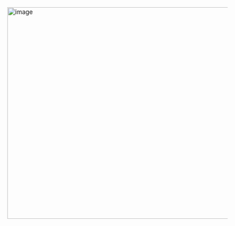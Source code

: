 <img width="860" height="484" alt="image" src="https://github.com/user-attachments/assets/d6ebdc8a-e927-46b5-8c78-e446b5589384" />

